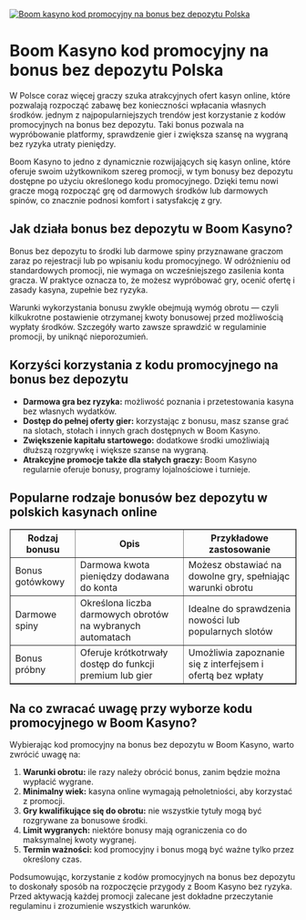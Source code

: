[![Boom kasyno kod promocyjny na bonus bez depozytu Polska](https://123-caf.pages.dev/gitsignup.png)](https://vrmoo.ru/Bt82HjjY)

<h1>Boom Kasyno kod promocyjny na bonus bez depozytu Polska</h1> <p>W Polsce coraz więcej graczy szuka atrakcyjnych ofert kasyn online, które pozwalają rozpocząć zabawę bez konieczności wpłacania własnych środków. jednym z najpopularniejszych trendów jest korzystanie z kodów promocyjnych na bonus bez depozytu. Taki bonus pozwala na wypróbowanie platformy, sprawdzenie gier i zwiększa szansę na wygraną bez ryzyka utraty pieniędzy.</p> <p>Boom Kasyno to jedno z dynamicznie rozwijających się kasyn online, które oferuje swoim użytkownikom szereg promocji, w tym bonusy bez depozytu dostępne po użyciu określonego kodu promocyjnego. Dzięki temu nowi gracze mogą rozpocząć grę od darmowych środków lub darmowych spinów, co znacznie podnosi komfort i satysfakcję z gry.</p> <h2>Jak działa bonus bez depozytu w Boom Kasyno?</h2> <p>Bonus bez depozytu to środki lub darmowe spiny przyznawane graczom zaraz po rejestracji lub po wpisaniu kodu promocyjnego. W odróżnieniu od standardowych promocji, nie wymaga on wcześniejszego zasilenia konta gracza. W praktyce oznacza to, że możesz wypróbować gry, ocenić ofertę i zasady kasyna, zupełnie bez ryzyka.</p> <p>Warunki wykorzystania bonusu zwykle obejmują wymóg obrotu — czyli kilkukrotne postawienie otrzymanej kwoty bonusowej przed możliwością wypłaty środków. Szczegóły warto zawsze sprawdzić w regulaminie promocji, by uniknąć nieporozumień.</p> <h2>Korzyści korzystania z kodu promocyjnego na bonus bez depozytu</h2> <ul>   <li><strong>Darmowa gra bez ryzyka:</strong> możliwość poznania i przetestowania kasyna bez własnych wydatków.</li>   <li><strong>Dostęp do pełnej oferty gier:</strong> korzystając z bonusu, masz szanse grać na slotach, stołach i innych grach dostępnych w Boom Kasyno.</li>   <li><strong>Zwiększenie kapitału startowego:</strong> dodatkowe środki umożliwiają dłuższą rozgrywkę i większe szanse na wygraną.</li>   <li><strong>Atrakcyjne promocje także dla stałych graczy:</strong> Boom Kasyno regularnie oferuje bonusy, programy lojalnościowe i turnieje.</li> </ul> <h2>Popularne rodzaje bonusów bez depozytu w polskich kasynach online</h2> <table border="1" cellspacing="0" cellpadding="8">   <thead>     <tr>       <th>Rodzaj bonusu</th>       <th>Opis</th>       <th>Przykładowe zastosowanie</th>     </tr>   </thead>   <tbody>     <tr>       <td>Bonus gotówkowy</td>       <td>Darmowa kwota pieniędzy dodawana do konta</td>       <td>Możesz obstawiać na dowolne gry, spełniając warunki obrotu</td>     </tr>     <tr>       <td>Darmowe spiny</td>       <td>Określona liczba darmowych obrotów na wybranych automatach</td>       <td>Idealne do sprawdzenia nowości lub popularnych slotów</td>     </tr>     <tr>       <td>Bonus próbny</td>       <td>Oferuje krótkotrwały dostęp do funkcji premium lub gier</td>       <td>Umożliwia zapoznanie się z interfejsem i ofertą bez wpłaty</td>     </tr>   </tbody> </table> <h2>Na co zwracać uwagę przy wyborze kodu promocyjnego w Boom Kasyno?</h2> <p>Wybierając kod promocyjny na bonus bez depozytu w Boom Kasyno, warto zwrócić uwagę na:</p> <ol>   <li><strong>Warunki obrotu:</strong> ile razy należy obrócić bonus, zanim będzie można wypłacić wygrane.</li>   <li><strong>Minimalny wiek:</strong> kasyna online wymagają pełnoletniości, aby korzystać z promocji.</li>   <li><strong>Gry kwalifikujące się do obrotu:</strong> nie wszystkie tytuły mogą być rozgrywane za bonusowe środki.</li>   <li><strong>Limit wygranych:</strong> niektóre bonusy mają ograniczenia co do maksymalnej kwoty wygranej.</li>   <li><strong>Termin ważności:</strong> kod promocyjny i bonus mogą być ważne tylko przez określony czas.</li> </ol> <p>Podsumowując, korzystanie z kodów promocyjnych na bonus bez depozytu to doskonały sposób na rozpoczęcie przygody z Boom Kasyno bez ryzyka. Przed aktywacją każdej promocji zalecane jest dokładne przeczytanie regulaminu i zrozumienie wszystkich warunków.</p>